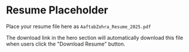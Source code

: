 # Resume Placeholder

Place your resume file here as `AaftabZohra_Resume_2025.pdf`

The download link in the hero section will automatically download this file when users click the "Download Resume" button.